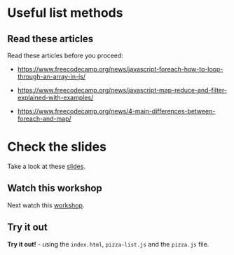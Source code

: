 # Useful list methods

## Read these articles

Read these articles before you proceed:

* https://www.freecodecamp.org/news/javascript-foreach-how-to-loop-through-an-array-in-js/

* https://www.freecodecamp.org/news/javascript-map-reduce-and-filter-explained-with-examples/

* https://www.freecodecamp.org/news/4-main-differences-between-foreach-and-map/

# Check the slides

Take a look at these [slides](slides.html).

## Watch this workshop

Next watch this [workshop](https://youtu.be/D9r5-j2viA8).

## Try it out

**Try it out!** - using the `index.html`, `pizza-list.js` and the `pizza.js` file.
